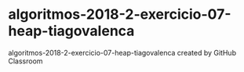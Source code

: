 # algoritmos-2018-2-exercicio-07-heap-tiagovalenca
algoritmos-2018-2-exercicio-07-heap-tiagovalenca created by GitHub Classroom
